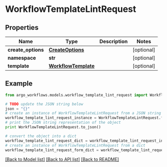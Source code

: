 # WorkflowTemplateLintRequest


## Properties

Name | Type | Description | Notes
------------ | ------------- | ------------- | -------------
**create_options** | [**CreateOptions**](CreateOptions.md) |  | [optional] 
**namespace** | **str** |  | [optional] 
**template** | [**WorkflowTemplate**](WorkflowTemplate.md) |  | [optional] 

## Example

```python
from argo_workflows.models.workflow_template_lint_request import WorkflowTemplateLintRequest

# TODO update the JSON string below
json = "{}"
# create an instance of WorkflowTemplateLintRequest from a JSON string
workflow_template_lint_request_instance = WorkflowTemplateLintRequest.from_json(json)
# print the JSON string representation of the object
print WorkflowTemplateLintRequest.to_json()

# convert the object into a dict
workflow_template_lint_request_dict = workflow_template_lint_request_instance.to_dict()
# create an instance of WorkflowTemplateLintRequest from a dict
workflow_template_lint_request_form_dict = workflow_template_lint_request.from_dict(workflow_template_lint_request_dict)
```
[[Back to Model list]](../README.md#documentation-for-models) [[Back to API list]](../README.md#documentation-for-api-endpoints) [[Back to README]](../README.md)


